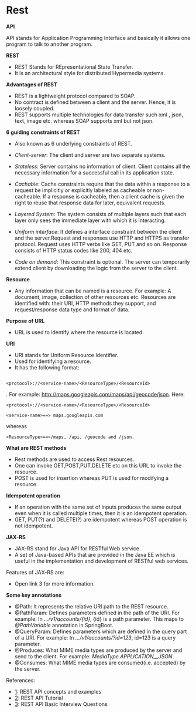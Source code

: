 # Rest

**API**

API stands for Application Programming Interface and basically it allows one program to talk to another program.

**REST**

- REST Stands for REpresentational State Transfer.
- It is an architectural style for distributed Hypermedia systems.

**Advantages of REST**

- REST is a lightweight protocol compared to SOAP.
- No contract is defined between a client and the server. Hence, it is loosely coupled.
- REST supports multiple technologies for data transfer such xml , json, text, image etc. whereas SOAP supports xml but not json. 

**6 guiding constraints of REST**

- Also known as 6 underlying constraints of REST.

- *Client-server*: The client and server are two separate systems. 
- *Stateless*: Server contains no information of client. Client contains all the necessary information for a successful call in its application state.
- *Cachable*: Cache constraints require that the data within a response to a request be implicitly or explicitly labeled as cacheable or non-cacheable. If a response is cacheable, then a client cache is given the right to reuse that response data for later, equivalent requests.
- *Layered System*: The system consists of multiple layers such that each layer only sees the immediate layer with which it is interacting.
- *Uniform interface*:  It defines a interface constraint between the client and the server.Request and responses use HTTP and HTTPS as transfer protocol. Request uses HTTP verbs like GET, PUT and so on. Response consists of HTTP status codes like 200, 404 etc.
- *Code on demand*: This constraint is optional. The server can temporarily extend client by downloading the logic from the server to the client. 

**Resource**

- Any information that can be named is a resource. For example: A document, image, collection of other resources etc. Resources are identified with: their URI, HTTP methods they support, and request/response data type and format of data.

**Purpose of URL**

- URL is used to identify where the resource is located.

**URI**

- URI stands for Uniform Resource Identifier.
- Used for identifying a resource.
- It has the following format: 

```

<protocol>://<service-name>/<ResourceType>/<ResourceId>

```
. For example: http://maps.googleapis.com/maps/api/geocode/json. Here: 

```
<protocol>://<service-name>/<ResourceType>/<ResourceId>

<service-name>==> maps.googleapis.com
```

whereas 

```
<ResourceType>==>/maps, /api, /geocode and /json.
```


**What are REST methods**

- Rest methods are used to access Rest resources.
- One can invoke GET,POST,PUT,DELETE etc on this URL to invoke the resource.
- POST is used for insertion whereas PUT is used for modifying a resource.

**Idempotent operation**

- If an operation with the same set of inputs produces the same output even when it is called multiple times, then it is an idempotent operation.
- GET, PUT(?) and DELETE(?) are idempotent whereas POST operation is not idempotent.

**JAX-RS**

- JAX-RS stand for Java API for RESTful Web service.
- A set of Java-based APIs that are provided in the Java EE which is useful in the implementation and development of RESTful web services.

Features of JAX-RS are:

- Open link 3 for more information.

**Some key annotations**

- @Path: It represents the relative URI path to the REST resource.
- @PathParam: Defines parameters defined in the path of the URI. For example: In _.../v1/accounts/{id}_, {id} is a path parameter. This maps to _@PathVariable_ annotation in SpringBoot.
- @QueryParam: Defines parameters which are defined in the query part of a URI. For example: In _.../v1/accounts/?id=123_, id=123 is a query parameter.
- @Produces: What MIME media types are produced by the server and send to the client. For example: _MediaType.APPLICATION__JSON_.
- @Consumes: What MIME media types are consumed(i.e. accepted) by the server. 








References:
- [1](https://www.youtube.com/watch?v=7YcW25PHnAA): REST API concepts and examples
- [2](https://restfulapi.net/): REST API Tutorial
- [3](https://www.interviewbit.com/rest-api-interview-questions/): REST API Basic Interview Questions